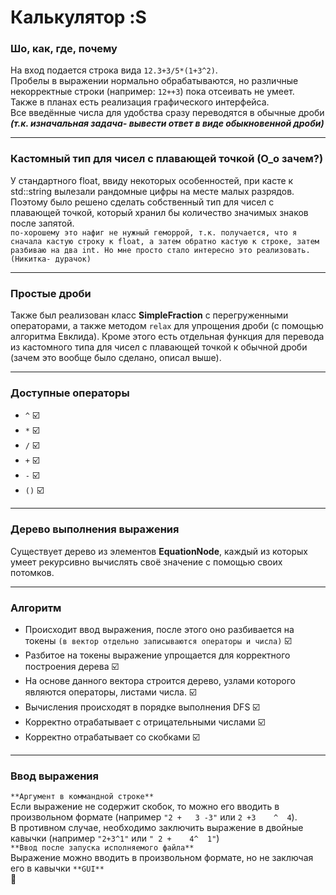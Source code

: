 # Калькулятор :S
### Шо, как, где, почему
На вход подается строка вида `12.3+3/5*(1+3^2)`.  
Пробелы в выражении нормально обрабатываются, но различные некорректные строки (например: `12++3`) пока отсеивать не умеет.  
Также в планах есть реализация графического интерфейса.  
Все введённые числа для удобства сразу переводятся в обычные дроби ***(т.к. изначальная задача- вывести ответ в виде обыкновенной дроби)***
***
### Кастомный тип для чисел с плавающей точкой (O_o зачем?)
У стандартного float, ввиду некоторых особенностей, при касте к std::string вылезали рандомные цифры на месте малых разрядов. Поэтому было решено сделать собственный тип для чисел с плавающей точкой, который хранил бы количество значимых знаков после запятой.  
`по-хорошему это нафиг не нужный геморрой, т.к. получается, что я сначала кастую строку к float, а затем обратно кастую к строке, затем разбиваю на два int. Но мне просто стало интересно это реализовать. (Никитка- дурачок)`
***
### Простые дроби
Также был реализован класс **SimpleFraction** с перегруженными операторами, а также методом `relax` для упрощения дроби (с помощью алгоритма Евклида). Кроме этого есть отдельная функция для перевода из кастомного типа для чисел с плавающей точкой к обычной дроби (зачем это вообще было сделано, описал выше).
***
### Доступные операторы
* `^` :ballot_box_with_check:
* `*` :ballot_box_with_check:
* `/` :ballot_box_with_check:
* `+` :ballot_box_with_check:
* `-` :ballot_box_with_check:
* `()` :ballot_box_with_check: 
***
### Дерево выполнения выражения
Существует дерево из элементов **EquationNode**, каждый из которых умеет рекурсивно вычислять своё значение с помощью своих потомков.
***
### Алгоритм
* Происходит ввод выражения, после этого оно разбивается на токены `(в вектор отдельно записываются операторы и числа)` :ballot_box_with_check:
* Разбитое на токены выражение упрощается для корректного построения дерева :ballot_box_with_check:
* На основе данного вектора строится дерево, узлами которого являются операторы, листами числа. :ballot_box_with_check:
* Вычисления происходят в порядке выполнения DFS :ballot_box_with_check:
* Корректно отрабатывает с отрицательными числами :ballot_box_with_check:
* Корректно отрабатывает со скобками :ballot_box_with_check:
***
### Ввод выражения
`**Аргумент в коммандной строке**`  
Если выражение не содержит скобок, то можно его вводить в произвольном формате (например `"2 +   3 -3"` или `2 +3    ^  4`).  
В противном случае, необходимо заключить выражение в двойные кавычки (например `"2+3^1"` или `" 2 +    4^  1"`)  
`**Ввод после запуска исполняемого файла**`  
Выражение можно вводить в произвольном формате, но не заключая его в кавычки
`**GUI**`  
:construction:

